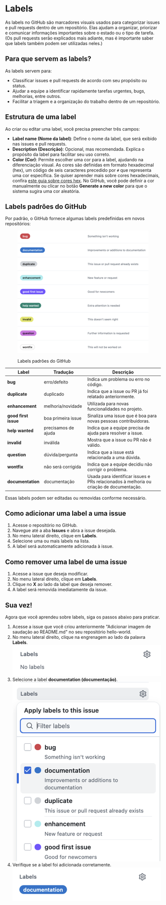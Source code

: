 # Labels

As labels no GitHub são marcadores visuais usados para categorizar issues e pull requests dentro de um repositório. Elas ajudam a organizar, priorizar e comunicar informações importantes sobre o estado ou o tipo de tarefa. (Os pull requests serão explicados mais adiante, mas é importante saber que labels também podem ser utilizadas neles.)

## Para que servem as labels?

As labels servem para:

* Classificar issues e pull requests de acordo com seu propósito ou status.
* Ajudar a equipe a identificar rapidamente tarefas urgentes, bugs, melhorias, entre outros.
* Facilitar a triagem e a organização do trabalho dentro de um repositório.

## Estrutura de uma label

Ao criar ou editar uma label, você precisa preencher três campos:

* **Label name (Nome da label)**: Define o nome da label, que será exibido nas issues e pull requests.
* **Description (Descrição)**: Opcional, mas recomendada. Explica o propósito da label para facilitar seu uso correto.
* **Color (Cor)**: Permite escolher uma cor para a label, ajudando na diferenciação visual. As cores são definidas em formato hexadecimal (hex), um código de seis caracteres precedido por `#` que representa uma cor específica. Se quiser aprender mais sobre cores hexadecimais, confira [este guia sobre cores hex](https://cidesp.com.br/artigo/tabela-de-cores-hexadecimal). No GitHub, você pode definir a cor manualmente ou clicar no botão **Generate a new color** para que o sistema sugira uma cor aleatória.

## Labels padrões do GitHub

Por padrão, o GitHub fornece algumas labels predefinidas em novos repositórios:

<figure><img src="../../.gitbook/assets/image (2) (2) (1).png" alt=""><figcaption><p>Labels padrões do GitHub</p></figcaption></figure>

| Label                | Tradução            | Descrição                                                                               |
| -------------------- | ------------------- | --------------------------------------------------------------------------------------- |
| **bug**              | erro/defeito        | Indica um problema ou erro no código.                                                   |
| **duplicate**        | duplicado           | Indica que a issue ou PR já foi relatado anteriormente.                                 |
| **enhancement**      | melhoria/novidade   | Utilizada para novas funcionalidades no projeto.                                        |
| **good first issue** | boa primeira issue  | Sinaliza uma issue que é boa para novas pessoas contribuidoras.                         |
| **help wanted**      | precisamos de ajuda | Indica que a equipe precisa de ajuda para resolver a issue.                             |
| **invalid**          | inválida            | Mostra que a issue ou PR não é válido.                                                  |
| **question**         | dúvida/pergunta     | Indica que a issue está relacionada a uma dúvida.                                       |
| **wontfix**          | não será corrigida  | Indica que a equipe decidiu não corrigir o problema.                                    |
| **documentation**    | documentação        | Usada para identificar issues e PRs relacionados à melhoria ou criação de documentação. |

Essas labels podem ser editadas ou removidas conforme necessário.

## Como adicionar uma label a uma issue

1. Acesse o repositório no GitHub.
2. Navegue até a aba **Issues** e abra a issue desejada.
3. No menu lateral direito, clique em **Labels**.
4. Selecione uma ou mais labels na lista.
5. A label será automaticamente adicionada à issue.

## Como remover uma label de uma issue

1. Acesse a issue que deseja modificar.
2. No menu lateral direito, clique em **Labels**.
3. Clique no **X** ao lado da label que deseja remover.
4. A label será removida imediatamente da issue.

## Sua vez!

Agora que você aprendeu sobre labels, siga os passos abaixo para praticar.

1. Acesse a issue que você criou anteriormente "Adicionar imagem de saudação ao README.md" no seu repositório hello-world.
2. No menu lateral direito, clique na engrenagem ao lado da palavra **Labels**.\
   ![](<../../.gitbook/assets/image (4) (2).png>)
3. Selecione a label **documentation (documentação)**.\
   ![](<../../.gitbook/assets/image (3) (2).png>)
4. Verifique se a label foi adicionada corretamente.\
   ![](<../../.gitbook/assets/image (5) (2).png>)
